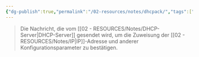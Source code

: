 ```yaml
---
{"dg-publish":true,"permalink":"/02-resources/notes/dhcpack/","tags":["netzwerk/protocol"],"noteIcon":"","updated":"2024-08-02T01:52:51.635+02:00"}
---
```


>Die Nachricht, die vom [[02 - RESOURCES/Notes/DHCP-Server\|DHCP-Server]] gesendet wird, um die Zuweisung der [[02 - RESOURCES/Notes/IP\|IP]]-Adresse und anderer Konfigurationsparameter zu bestätigen.